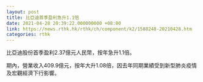```yaml
---
layout: post
title: 比亞迪首季盈利急升1.1倍
date: 2021-04-28 20:39:22.000000000 +08:00
link: https://news.rthk.hk/rthk/ch/component/k2/1588248-20210428.htm
categories: rthk
---
```


比亞迪股份首季盈利2.37億元人民幣，按年急升1.1倍。

期內，營業收入409.9億元，按年大升1.08倍，因去年同期業績受到新型肺炎疫情及宏觀經濟下行影響。
